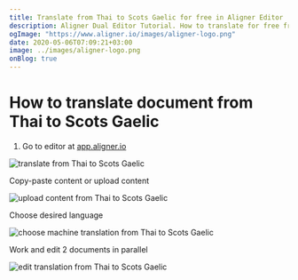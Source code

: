 ```yaml
---
title: Translate from Thai to Scots Gaelic for free in Aligner Editor
description: Aligner Dual Editor Tutorial. How to translate for free from Thai to Scots Gaelic. Aligner is multilingual document management platform. 
ogImage: "https://www.aligner.io/images/aligner-logo.png"
date: 2020-05-06T07:09:21+03:00
image: ../images/aligner-logo.png
onBlog: true
---
```


# How to translate document from Thai to Scots Gaelic

1. Go to editor at [app.aligner.io](https://app.aligner.io "Aligner App web page")

![translate from Thai to Scots Gaelic](../aligner-blank-editor.png "translate from Thai to Scots Gaelic")

Copy-paste content or upload content

![upload content from Thai to Scots Gaelic](../aligner-uploaded-document.png "upload content from Thai to Scots Gaelic")

Choose desired language

![choose machine translation from Thai to Scots Gaelic](../aligner-language-dropdown.png "choose machine translation from Thai to Scots Gaelic")

Work and edit 2 documents in parallel

![edit translation from Thai to Scots Gaelic](../aligner-double-sitded-editor.png "edit translation from Thai to Scots Gaelic")

